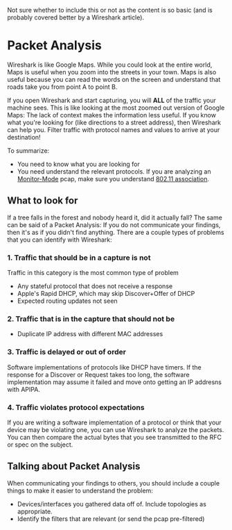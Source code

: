 Not sure whether to include this or not as the content is so basic (and is probably covered better by a Wireshark article).

# Packet Analysis

Wireshark is like Google Maps. While you could look at the entire world, Maps
is useful when you zoom into the streets in your town. Maps is also useful
because you can read the words on the screen and understand that roads take
you from point A to point B.

If you open Wireshark and start capturing, you will __ALL__ of the traffic
your machine sees. This is like looking at the most zoomed out version of
Google Maps: The lack of context makes the information less useful. If you
know what you're looking for (like directions to a street address), then
Wireshark can help you. Filter traffic with protocol names and values to arrive at your destination!

To summarize:

- You need to know what you are looking for
- You need understand the relevant protocols. If you are analyzing an
[Monitor-Mode](https://wiki.wireshark.org/CaptureSetup/WLAN) pcap, make sure
you understand [802.11
association](https://mrncciew.com/2014/10/27/cwap-802-11-probe-requestresponse/).

## What to look for

If a tree falls in the forest and nobody heard it, did it actually fall? The
same can be said of a Packet Analysis: If you do not communicate your
findings, then it's as if you didn't find anything. There are a couple types
of problems that you can identify with Wireshark:

### 1. Traffic that should be in a capture is not

Traffic in this category is the most common type of problem

- Any stateful protocol that does not receive a response
- Apple's Rapid DHCP, which may skip Discover+Offer of DHCP
- Expected routing updates not seen

### 2. Traffic that is in the capture that should not be

- Duplicate IP address with different MAC addresses

### 3. Traffic is delayed or out of order

Software implementations of protocols like DHCP have timers. If the response
for a Discover or Request takes too long, the software implementation may
assume it failed and move onto getting an IP addresns with APIPA.

### 4. Traffic violates protocol expectations

If you are writing a software implementation of a protocol or think that your
device may be violating one, you can use Wireshark to analyze the packets.
You can then compare the actual bytes that you see transmitted to the RFC or
spec on the subject.

## Talking about Packet Analysis

When communicating your findings to others, you should include a couple
things to make it easier to understand the problem:

- Devices/interfaces you gathered data off of. Include topologies as
appropriate.
- Identify the filters that are relevant (or send the pcap pre-filtered)

